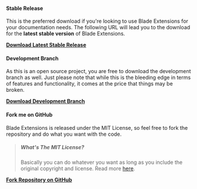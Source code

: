 <!---
title: Download
author: Robin Radic
icon: fa fa-cloud
-->

#### Stable Release
This is the preferred download if you're looking to use Blade Extensions for your documentation needs. The following URL will lead you to the download for the **latest stable version** of Blade Extensions.

**[Download Latest Stable Release](https://github.com/robinradic/blade-extensions/releases/latest)**

#### Development Branch
As this is an open source project, you are free to download the development branch as well. Just please note that while this is the bleeding edge in terms of features and functionality, it comes at the price that things may be broken.

**[Download Development Branch](https://github.com/robinradic/blade-extensions/archive/master.zip)**

#### Fork me on GitHub
Blade Extensions is released under the MIT License, so feel free to fork the repository and do what you want with the code.

> ##### What's The MIT License?
> Basically you can do whatever you want as long as you include the original copyright and license. Read more [here](license.md).

**[Fork Repository on GitHub](https://github.com/robinradic/blade-extensions/fork)**
